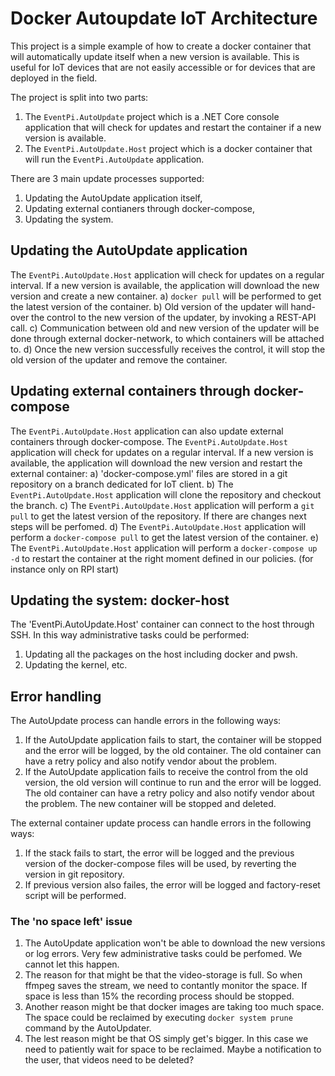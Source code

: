 # Docker Autoupdate IoT Architecture

This project is a simple example of how to create a docker container that will automatically update itself when a new version is available. This is useful for IoT devices that are not easily accessible or for devices that are deployed in the field.

The project is split into two parts:
1. The `EventPi.AutoUpdate` project which is a .NET Core console application that will check for updates and restart the container if a new version is available.
2. The `EventPi.AutoUpdate.Host` project which is a docker container that will run the `EventPi.AutoUpdate` application.

There are 3 main update processes supported:
1. Updating the AutoUpdate application itself,
2. Updating external contianers through docker-compose,
3. Updating the system.

## Updating the AutoUpdate application

The `EventPi.AutoUpdate.Host` application will check for updates on a regular interval. If a new version is available, the application will download the new version and create a new container.
a) ```docker pull``` will be performed to get the latest version of the container.
b) Old version of the updater will hand-over the control to the new version of the updater, by invoking a REST-API call.
c) Communication between old and new version of the updater will be done through external docker-network, to which containers will be attached to.
d) Once the new version successfully receives the control, it will stop the old version of the updater and remove the container.

## Updating external containers through docker-compose

The `EventPi.AutoUpdate.Host` application can also update external containers through docker-compose. The `EventPi.AutoUpdate.Host` application will check for updates on a regular interval. If a new version is available, the application will download the new version and restart the external container:
a) 'docker-compose.yml' files are stored in a git repository on a branch dedicated for IoT client.
b) The `EventPi.AutoUpdate.Host` application will clone the repository and checkout the branch.
c) The `EventPi.AutoUpdate.Host` application will perform a ```git pull``` to get the latest version of the repository. If there are changes next steps will be perfomed.
d) The `EventPi.AutoUpdate.Host` application will perform a ```docker-compose pull``` to get the latest version of the container.
e) The `EventPi.AutoUpdate.Host` application will perform a ```docker-compose up -d``` to restart the container at the right moment defined in our policies. (for instance only on RPI start)

## Updating the system: docker-host

The 'EventPi.AutoUpdate.Host' container can connect to the host through SSH. In this way administrative tasks could be performed:
1. Updating all the packages on the host including docker and pwsh.
2. Updating the kernel, etc.

## Error handling

The AutoUpdate process can handle errors in the following ways:
1. If the AutoUpdate application fails to start, the container will be stopped and the error will be logged, by the old container. The old container can have a retry policy and also notify vendor about the problem.
2. If the AutoUpdate application fails to receive the control from the old version, the old version will continue to run and the error will be logged. The old container can have a retry policy and also notify vendor about the problem. The new container will be stopped and deleted.

The external container update process can handle errors in the following ways:
1. If the stack fails to start, the error will be logged and the previous version of the docker-compose files will be used, by reverting the version in git repository.
2. If previous version also failes, the error will be logged and factory-reset script will be performed.


### The 'no space left' issue
1. The AutoUpdate application won't be able to download the new versions or log errors. Very few administrative tasks could be perfomed. We cannot let this happen.
2. The reason for that might be that the video-storage is full. So when ffmpeg saves the stream, we need to contantly monitor the space. If space is less than 15% the recording process should be stopped.
3. Another reason might be that docker images are taking too much space. The space could be reclaimed by executing ```docker system prune``` command by the AutoUpdater.
3. The lest reason might be that OS simply get's bigger. In this case we need to patiently wait for space to be reclaimed. Maybe a notification to the user, that videos need to be deleted?
